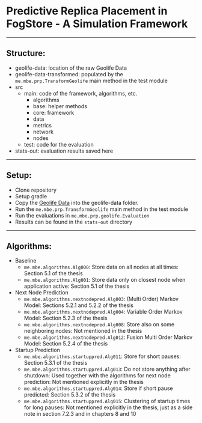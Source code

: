 # Predictive Replica Placement in FogStore - A Simulation Framework

---

## Structure:

- geolife-data: location of the raw Geolife Data
- geolife-data-transformed: populated by the `me.mbe.prp.TransformGeolife` main method in the test module
- src
    - main: code of the framework, algorithms, etc.
        - algorithms
        - base: helper methods
        - core: framework
        - data
        - metrics
        - network
        - nodes
    - test: code for the evaluation
- stats-out: evaluation results saved here

---

## Setup:

- Clone repository
- Setup gradle
- Copy the [Geolife Data][1] into the geolife-data folder.
- Run the `me.mbe.prp.TransformGeolife` main method in the test module
- Run the evaluations in `me.mbe.prp.geolife.Evaluation`
- Results can be found in the `stats-out` directory

---

## Algorithms:

- Baseline
  - `me.mbe.algorithms.Alg000`: Store data on all nodes at all times: Section 5.1 of the thesis
  - `me.mbe.algorithms.Alg001`: Store data only on closest node when application active: Section 5.1 of the thesis
- Next Node Prediction
  - `me.mbe.algorithms.nextnodepred.Alg003`: (Multi Order) Markov Model: Sections 5.2.1 and 5.2.2 of the thesis
  - `me.mbe.algorithms.nextnodepred.Alg004`: Variable Order Markov Model: Section 5.2.3 of the thesis
  - `me.mbe.algorithms.nextnodepred.Alg008`: Store also on some neighboring nodes: Not mentioned in the thesis
  - `me.mbe.algorithms.nextnodepred.Alg012`: Fusion Multi Order Markov Model: Section 5.2.4 of the thesis
- Startup Prediction
  - `me.mbe.algorithms.startuppred.Alg011`: Store for short pauses: Section 5.3.1 of the thesis
  - `me.mbe.algorithms.startuppred.Alg013`: Do not store anything after shutdown: Used together with the algorithms for next node prediction: Not mentioned explicitly in the thesis
  - `me.mbe.algorithms.startuppred.Alg014`: Store if short pause predicted: Section 5.3.2 of the thesis
  - `me.mbe.algorithms.startuppred.Alg015`: Clustering of startup times for long pauses: Not mentioned explicitly in the thesis, just as a side note in section 7.2.3 and in chapters 8 and 10

[1]: https://www.microsoft.com/en-us/download/details.aspx?id=52367